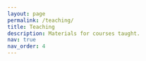 ```yaml
---
layout: page
permalink: /teaching/
title: Teaching
description: Materials for courses taught.
nav: true
nav_order: 4
---
```

